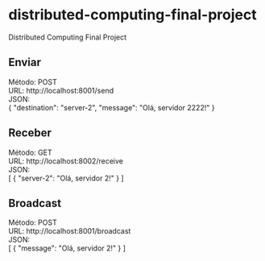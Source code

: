 # distributed-computing-final-project
 Distributed Computing Final Project

## Enviar
Método: POST <br />
URL: http://localhost:8001/send <br />
JSON: <br />
{
  "destination": "server-2",
  "message": "Olá, servidor 2222!"
}

## Receber
Método: GET <br />
URL: http://localhost:8002/receive <br />
JSON: <br />
[
    {
        "server-2": "Olá, servidor 2!"
    }
]

## Broadcast
Método: POST <br />
URL: http://localhost:8001/broadcast <br />
JSON: <br />
[
    {
        "message": "Olá, servidor 2!"
    }
]